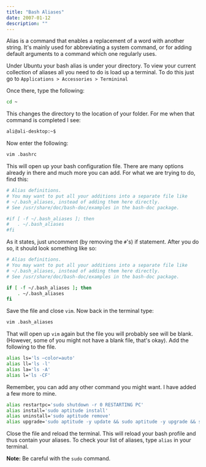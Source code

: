 ```yaml
---
title: "Bash Aliases"
date: 2007-01-12
description: ""
---
```


Alias is a command that enables a replacement of a word with another string. It's mainly used for abbreviating a system command, or for adding default arguments to a command which one regularly uses.

Under Ubuntu your bash alias is under your directory. To view your current collection of aliases all you need to do is load up a terminal. To do this just go to `Applications > Accessories > Termininal`

Once there, type the following:

```bash
cd ~
```

This changes the directory to the location of your folder. For me when that command is completed I see:

```bash
ali@ali-desktop:~$
```

Now enter the following:

```bash
vim .bashrc
```

This will open up your bash configuration file. There are many options already in there and much more you can add. For what we are trying to do, find this:

```bash
# Alias definitions.
# You may want to put all your additions into a separate file like
# ~/.bash_aliases, instead of adding them here directly.
# See /usr/share/doc/bash-doc/examples in the bash-doc package.

#if [ -f ~/.bash_aliases ]; then
#   . ~/.bash_aliases
#fi
```

As it states, just uncomment (by removing the `#`'s) if statement. After you do so, it should look something like so:

```bash
# Alias definitions.
# You may want to put all your additions into a separate file like
# ~/.bash_aliases, instead of adding them here directly.
# See /usr/share/doc/bash-doc/examples in the bash-doc package.

if [ -f ~/.bash_aliases ]; then
    . ~/.bash_aliases
fi
```

Save the file and close `vim`. Now back in the terminal type:

```bash
vim .bash_aliases
```

That will open up `vim` again but the file you will probably see will be blank. (However, some of you might not have a blank file, that's okay). Add the following to the file.

```bash
alias ls='ls —color=auto'
alias ll='ls -l'
alias la='ls -A'
alias l='ls -CF'
```

Remember, you can add any other command you might want. I have added a few more to mine.

```bash
alias restartpc='sudo shutdown -r 0 RESTARTING PC'
alias install='sudo aptitude install'
alias uninstall='sudo aptitude remove'
alias upgrade='sudo aptitude -y update && sudo aptitude -y upgrade && sudo aptitude -y dist-upgrade && sudo aptitude -y autoclean'
```

Close the file and reload the terminal. This will reload your bash profile and thus contain your aliases. To check your list of aliases, type `alias` in your terminal.

**Note:** Be careful with the `sudo` command.
